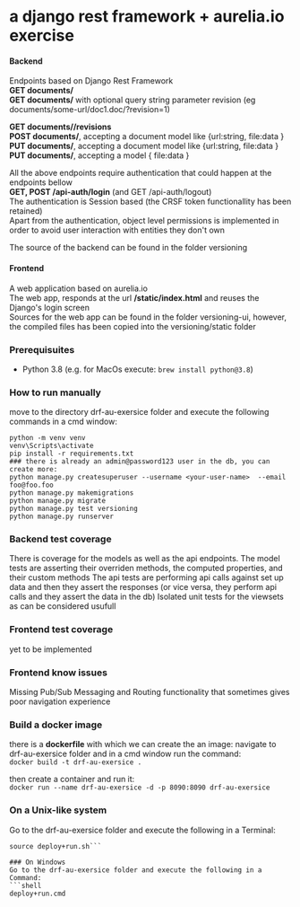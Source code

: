 
# a django rest framework + aurelia.io exercise  
#### Backend
Endpoints based on Django Rest Framework   
**GET documents/**   
**GET documents/<url>** with optional query string parameter revision  (eg documents/some-url/doc1.doc/?revision=1)
	
**GET documents/<url>/revisions**  
**POST documents/**, accepting a document  model like {url:string, file:data }  
**PUT documents/**, accepting a document  model like {url:string, file:data }  
**PUT documents/<url>**, accepting a model { file:data }  
  
All the above endpoints require authentication that could happen at the endpoints bellow  
**GET, POST /api-auth/login** (and GET /api-auth/logout)   
The authentication is Session based (the CRSF token functionallity has been retained)   
Apart from the authentication, object level permissions is implemented in order to avoid user interaction with entities they don't own
  
The source of the backend can be found in the folder versioning  
  
#### Frontend  
A web application based on aurelia.io   
The web app, responds at the url **/static/index.html** and reuses the Django's login screen  
Sources for the web app can be found in the folder versioning-ui, however, the compiled files has been copied into the versioning/static folder  
  
  
### Prerequisuites  
* Python 3.8 (e.g. for MacOs execute: `brew install python@3.8`)  
  
### How to run manually
move to the directory drf-au-exersice folder and execute the following commands in a cmd window:
```
python -m venv venv 
venv\Scripts\activate 
pip install -r requirements.txt
### there is already an admin@password123 user in the db, you can create more:
python manage.py createsuperuser --username <your-user-name>  --email foo@foo.foo 
python manage.py makemigrations
python manage.py migrate
python manage.py test versioning
python manage.py runserver
```

### Backend test coverage
There is coverage for the models as well as the api endpoints. 
The model tests are asserting their overriden methods, the computed properties, and their custom methods
The api tests are performing api calls against set up data and then they assert the responses (or vice versa, they perform api calls and they assert the data in the db)
Isolated unit tests for the viewsets as can be considered usufull

### Frontend test coverage
yet to be implemented
 
### Frontend know issues
Missing Pub/Sub Messaging and Routing functionality that sometimes gives poor navigation experience  

### Build a docker image  
there is a **dockerfile** with which we can create the an image:
navigate to drf-au-exersice folder and in a cmd window run the command:  
```docker build -t drf-au-exersice .```

then create a container and run it:  
```docker run --name drf-au-exersice -d -p 8090:8090 drf-au-exersice```  
  
  
### On a Unix-like system  
Go to the drf-au-exersice folder and execute the following in a Terminal:  
  
```shell  
source deploy+run.sh```  
  
### On Windows  
Go to the drf-au-exersice folder and execute the following in a Command:  
```shell  
deploy+run.cmd  
```
